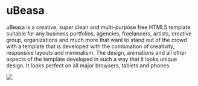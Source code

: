 # uBeasa
uBeasa is a creative, super clean and multi-purpose free HTML5 template suitable for any business portfolios, agencies, freelancers, artists, creative group, organizations and much more that want to stand out of the crowd with a template that is developed with the combination of creativity, responsive layouts and minimalism. The design, animations and all other aspects of the template developed in such a way that it looks unique design. It looks perfect on all major browsers, tablets and phones.

<img src="https://github.com/grahambill/ubutia/blob/master/ubutia.jpg">
